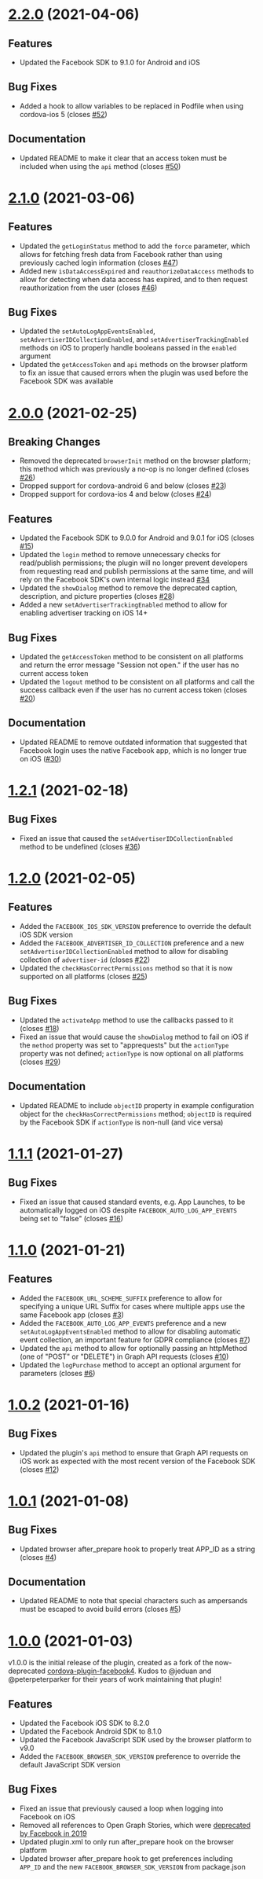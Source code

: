 <a name="2.2.0"></a>
# [2.2.0](https://github.com/cordova-plugin-facebook-connect/cordova-plugin-facebook-connect/releases/tag/v2.2.0) (2021-04-06)

## Features

* Updated the Facebook SDK to 9.1.0 for Android and iOS

## Bug Fixes

* Added a hook to allow variables to be replaced in Podfile when using cordova-ios 5 (closes [#52](https://github.com/cordova-plugin-facebook-connect/cordova-plugin-facebook-connect/issues/52))

## Documentation

* Updated README to make it clear that an access token must be included when using the `api` method (closes [#50](https://github.com/cordova-plugin-facebook-connect/cordova-plugin-facebook-connect/issues/50))

<a name="2.1.0"></a>
# [2.1.0](https://github.com/cordova-plugin-facebook-connect/cordova-plugin-facebook-connect/releases/tag/v2.1.0) (2021-03-06)

## Features

* Updated the `getLoginStatus` method to add the `force` parameter, which allows for fetching fresh data from Facebook rather than using previously cached login information (closes [#47](https://github.com/cordova-plugin-facebook-connect/cordova-plugin-facebook-connect/issues/47))
* Added new `isDataAccessExpired` and `reauthorizeDataAccess` methods to allow for detecting when data access has expired, and to then request reauthorization from the user (closes [#46](https://github.com/cordova-plugin-facebook-connect/cordova-plugin-facebook-connect/issues/46))

## Bug Fixes

* Updated the `setAutoLogAppEventsEnabled`, `setAdvertiserIDCollectionEnabled`, and `setAdvertiserTrackingEnabled` methods on iOS to properly handle booleans passed in the `enabled` argument
* Updated the `getAccessToken` and `api` methods on the browser platform to fix an issue that caused errors when the plugin was used before the Facebook SDK was available

<a name="2.0.0"></a>
# [2.0.0](https://github.com/cordova-plugin-facebook-connect/cordova-plugin-facebook-connect/releases/tag/v2.0.0) (2021-02-25)

## Breaking Changes

* Removed the deprecated `browserInit` method on the browser platform; this method which was previously a no-op is no longer defined (closes [#26](https://github.com/cordova-plugin-facebook-connect/cordova-plugin-facebook-connect/issues/26))
* Dropped support for cordova-android 6 and below (closes [#23](https://github.com/cordova-plugin-facebook-connect/cordova-plugin-facebook-connect/issues/23))
* Dropped support for cordova-ios 4 and below (closes [#24](https://github.com/cordova-plugin-facebook-connect/cordova-plugin-facebook-connect/issues/24))

## Features

* Updated the Facebook SDK to 9.0.0 for Android and 9.0.1 for iOS (closes [#15](https://github.com/cordova-plugin-facebook-connect/cordova-plugin-facebook-connect/issues/15))
* Updated the `login` method to remove unnecessary checks for read/publish permissions; the plugin will no longer prevent developers from requesting read and publish permissions at the same time, and will rely on the Facebook SDK's own internal logic instead [#34](https://github.com/cordova-plugin-facebook-connect/cordova-plugin-facebook-connect/pull/34)
* Updated the `showDialog` method to remove the deprecated caption, description, and picture properties (closes [#28](https://github.com/cordova-plugin-facebook-connect/cordova-plugin-facebook-connect/issues/28))
* Added a new `setAdvertiserTrackingEnabled` method to allow for enabling advertiser tracking on iOS 14+

## Bug Fixes

* Updated the `getAccessToken` method to be consistent on all platforms and return the error message "Session not open." if the user has no current access token
* Updated the `logout` method to be consistent on all platforms and call the success callback even if the user has no current access token (closes [#20](https://github.com/cordova-plugin-facebook-connect/cordova-plugin-facebook-connect/issues/20))

## Documentation

* Updated README to remove outdated information that suggested that Facebook login uses the native Facebook app, which is no longer true on iOS ([#30](https://github.com/cordova-plugin-facebook-connect/cordova-plugin-facebook-connect/issues/30))

<a name="1.2.1"></a>
# [1.2.1](https://github.com/cordova-plugin-facebook-connect/cordova-plugin-facebook-connect/releases/tag/v1.2.1) (2021-02-18)

## Bug Fixes

* Fixed an issue that caused the `setAdvertiserIDCollectionEnabled` method to be undefined (closes [#36](https://github.com/cordova-plugin-facebook-connect/cordova-plugin-facebook-connect/issues/36))

<a name="1.2.0"></a>
# [1.2.0](https://github.com/cordova-plugin-facebook-connect/cordova-plugin-facebook-connect/releases/tag/v1.2.0) (2021-02-05)

## Features

* Added the `FACEBOOK_IOS_SDK_VERSION` preference to override the default iOS SDK version
* Added the `FACEBOOK_ADVERTISER_ID_COLLECTION` preference and a new `setAdvertiserIDCollectionEnabled` method to allow for disabling collection of `advertiser-id` (closes [#22](https://github.com/cordova-plugin-facebook-connect/cordova-plugin-facebook-connect/issues/22))
* Updated the `checkHasCorrectPermissions` method so that it is now supported on all platforms (closes [#25](https://github.com/cordova-plugin-facebook-connect/cordova-plugin-facebook-connect/issues/25))

## Bug Fixes

* Updated the `activateApp` method to use the callbacks passed to it (closes [#18](https://github.com/cordova-plugin-facebook-connect/cordova-plugin-facebook-connect/issues/18))
* Fixed an issue that would cause the `showDialog` method to fail on iOS if the `method` property was set to "apprequests" but the `actionType` property was not defined; `actionType` is now optional on all platforms (closes [#29](https://github.com/cordova-plugin-facebook-connect/cordova-plugin-facebook-connect/issues/29))

## Documentation

* Updated README to include `objectID` property in example configuration object for the `checkHasCorrectPermissions` method; `objectID` is required by the Facebook SDK if `actionType` is non-null (and vice versa)

<a name="1.1.1"></a>
# [1.1.1](https://github.com/cordova-plugin-facebook-connect/cordova-plugin-facebook-connect/releases/tag/v1.1.1) (2021-01-27)

## Bug Fixes

* Fixed an issue that caused standard events, e.g. App Launches, to be automatically logged on iOS despite `FACEBOOK_AUTO_LOG_APP_EVENTS` being set to "false" (closes [#16](https://github.com/cordova-plugin-facebook-connect/cordova-plugin-facebook-connect/issues/16))

<a name="1.1.0"></a>
# [1.1.0](https://github.com/cordova-plugin-facebook-connect/cordova-plugin-facebook-connect/releases/tag/v1.1.0) (2021-01-21)

## Features

* Added the `FACEBOOK_URL_SCHEME_SUFFIX` preference to allow for specifying a unique URL Suffix for cases where multiple apps use the same Facebook app (closes [#3](https://github.com/cordova-plugin-facebook-connect/cordova-plugin-facebook-connect/issues/3))
* Added the `FACEBOOK_AUTO_LOG_APP_EVENTS` preference and a new `setAutoLogAppEventsEnabled` method to allow for disabling automatic event collection, an important feature for GDPR compliance (closes [#7](https://github.com/cordova-plugin-facebook-connect/cordova-plugin-facebook-connect/issues/7))
* Updated the `api` method to allow for optionally passing an httpMethod (one of "POST" or "DELETE") in Graph API requests (closes [#10](https://github.com/cordova-plugin-facebook-connect/cordova-plugin-facebook-connect/issues/10))
* Updated the `logPurchase` method to accept an optional argument for parameters (closes [#6](https://github.com/cordova-plugin-facebook-connect/cordova-plugin-facebook-connect/issues/6))

<a name="1.0.2"></a>
# [1.0.2](https://github.com/cordova-plugin-facebook-connect/cordova-plugin-facebook-connect/releases/tag/v1.0.2) (2021-01-16)

## Bug Fixes

* Updated the plugin's `api` method to ensure that Graph API requests on iOS work as expected with the most recent version of the Facebook SDK (closes [#12](https://github.com/cordova-plugin-facebook-connect/cordova-plugin-facebook-connect/issues/12))

<a name="1.0.1"></a>
# [1.0.1](https://github.com/cordova-plugin-facebook-connect/cordova-plugin-facebook-connect/releases/tag/v1.0.1) (2021-01-08)

## Bug Fixes

* Updated browser after_prepare hook to properly treat APP_ID as a string (closes [#4](https://github.com/cordova-plugin-facebook-connect/cordova-plugin-facebook-connect/issues/4))

## Documentation

* Updated README to note that special characters such as ampersands must be escaped to avoid build errors (closes [#5](https://github.com/cordova-plugin-facebook-connect/cordova-plugin-facebook-connect/issues/5))

<a name="1.0.0"></a>
# [1.0.0](https://github.com/cordova-plugin-facebook-connect/cordova-plugin-facebook-connect/releases/tag/v1.0.0) (2021-01-03)

v1.0.0 is the initial release of the plugin, created as a fork of the now-deprecated [cordova-plugin-facebook4](https://github.com/jeduan/cordova-plugin-facebook4). Kudos to @jeduan and @peterpeterparker for their years of work maintaining that plugin!

## Features

* Updated the Facebook iOS SDK to 8.2.0
* Updated the Facebook Android SDK to 8.1.0
* Updated the Facebook JavaScript SDK used by the browser platform to v9.0
* Added the `FACEBOOK_BROWSER_SDK_VERSION` preference to override the default JavaScript SDK version

## Bug Fixes

* Fixed an issue that previously caused a loop when logging into Facebook on iOS
* Removed all references to Open Graph Stories, which were [deprecated by Facebook in 2019](https://developers.facebook.com/docs/sharing/opengraph)
* Updated plugin.xml to only run after_prepare hook on the browser platform
* Updated browser after_prepare hook to get preferences including `APP_ID` and the new `FACEBOOK_BROWSER_SDK_VERSION` from package.json